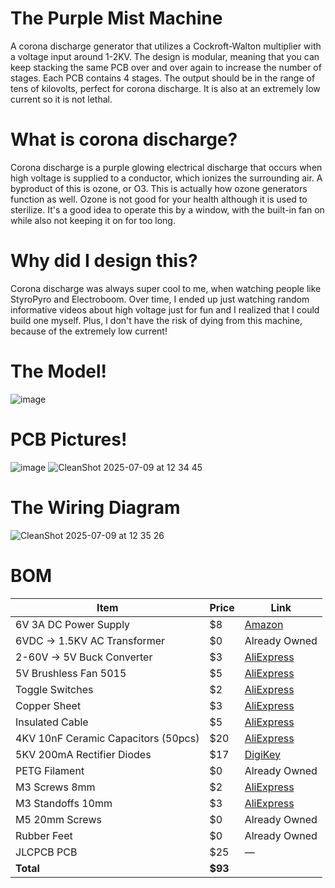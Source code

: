 # The Purple Mist Machine
A corona discharge generator that utilizes a Cockroft-Walton multiplier with a voltage input around 1-2KV. The design is modular, meaning that you can keep stacking the same PCB over and over again to increase the number of stages. Each PCB contains 4 stages. The output should be in the range of tens of kilovolts, perfect for corona discharge. It is also at an extremely low current so it is not lethal.

# What is corona discharge?
Corona discharge is a purple glowing electrical discharge that occurs when high voltage is supplied to a conductor, which ionizes the surrounding air. A byproduct of this is ozone, or O3. This is actually how ozone generators function as well. Ozone is not good for your health although it is used to sterilize. It's a good idea to operate this by a window, with the built-in fan on while also not keeping it on for too long.

# Why did I design this?
Corona discharge was always super cool to me, when watching people like StyroPyro and Electroboom. Over time, I ended up just watching random informative videos about high voltage just for fun and I realized that I could build one myself. Plus, I don't have the risk of dying from this machine, because of the extremely low current! 

# The Model!
![image](https://github.com/user-attachments/assets/9f3bd439-8dbb-49a2-9fb6-765e33091b0e)

# PCB Pictures!
![image](https://github.com/user-attachments/assets/d217783d-b4d6-4328-bf17-4858f0eb2daa)
![CleanShot 2025-07-09 at 12 34 45](https://github.com/user-attachments/assets/6178da21-5217-4643-8de0-f105696a82fa)


# The Wiring Diagram
![CleanShot 2025-07-09 at 12 35 26](https://github.com/user-attachments/assets/edb75a9a-a3f3-49fa-8b64-cb7f406cc633)

# BOM

| Item                                      | Price | Link                                                                                  |
|-------------------------------------------|-------|----------------------------------------------------------------------------------------|
| 6V 3A DC Power Supply                     | $8    | [Amazon](https://www.amazon.com/6V-Power-Supply-COOLM-Transformer/dp/B08BCBZ632)      |
| 6VDC -> 1.5KV AC Transformer              | $0    | Already Owned                                                                         |
| 2-60V -> 5V Buck Converter                | $3    | [AliExpress](https://www.aliexpress.us/item/3256806811379418.html)                    |
| 5V Brushless Fan 5015                     | $5    | [AliExpress](https://www.aliexpress.us/item/3256806120222119.html)                    |
| Toggle Switches                           | $2    | [AliExpress](https://www.aliexpress.us/item/2255800787248498.html)                    |
| Copper Sheet                              | $3    | [AliExpress](https://www.aliexpress.us/item/3256806729284159.html)                    |
| Insulated Cable                           | $5    | [AliExpress](https://www.aliexpress.us/item/3256806379805687.html)                    |
| 4KV 10nF Ceramic Capacitors (50pcs)       | $20   | [AliExpress](https://www.aliexpress.us/item/3256806874066306.html)                    |
| 5KV 200mA Rectifier Diodes                | $17   | [DigiKey](https://www.digikey.com/en/products/detail/good-ark-semiconductor/GSR5000/21073622) |
| PETG Filament     | $0    | Already Owned                                                                         |
| M3 Screws 8mm                             | $2    | [AliExpress](https://www.aliexpress.us/item/3256806983352954.html)                    |
| M3 Standoffs 10mm                         | $3    | [AliExpress](https://www.aliexpress.us/item/3256805275813321.html)                    |
| M5 20mm Screws                            | $0    | Already Owned                                                                         |
| Rubber Feet                               | $0    | Already Owned                                                                         |
| JLCPCB PCB                                | $25    | —                                                                                      |
| **Total**                                 | **$93** |                                                                                        |
